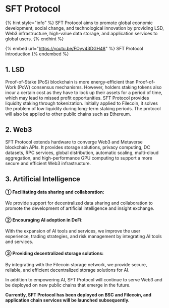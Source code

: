 # SFT Protocol

{% hint style="info" %}
SFT Protocol aims to promote global economic development, social change, and technological innovation by providing LSD, Web3 infrastructure, high-value data storage, and application services to global users.
{% endhint %}

{% embed url="https://youtu.be/FOyv43DGH48" %}
SFT Protocol Introduction
{% endembed %}

## **1. LSD**

Proof-of-Stake (PoS) blockchain is more energy-efficient than Proof-of-Work (PoW) consensus mechanisms. However, holders staking tokens also incur a certain cost as they have to lock up their assets for a period of time, which may lead to missed profit opportunities. SFT Protocol provides liquidity staking through tokenization. Initially applied to Filecoin, it solves the problem of low liquidity during long-term staking periods. The protocol will also be applied to other public chains such as Ethereum.

## 2. Web3

SFT Protocol extends hardware to converge Web3 and Metaverse blockchain APIs. It provides storage solutions, privacy computing, DC datasets, RPC services, global distribution, automatic scaling, multi-cloud aggregation, and high-performance GPU computing to support a more secure and efficient Web3 infrastructure.

## 3. Artificial Intelligence

#### ① Facilitating data sharing and collaboration:

We provide support for decentralized data sharing and collaboration to promote the development of artificial intelligence and insight exchange.

#### ② Encouraging AI adoption in DeFi:

With the expansion of AI tools and services, we improve the user experience, trading strategies, and risk management by integrating AI tools and services.

#### ③ Providing decentralized storage solutions:

By integrating with the Filecoin storage network, we provide secure, reliable, and efficient decentralized storage solutions for AI.

In addition to empowering AI, SFT Protocol will continue to serve Web3 and be deployed on new public chains that emerge in the future.

**Currently, SFT Protocol has been deployed on BSC and Filecoin, and application chain services will be launched subsequently.**

